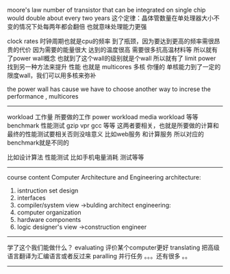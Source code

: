 moore's law
number of transistor that can be integrated on single chip  would double about every two years
这个定律：晶体管数量在单处理器大小不变的情况下处每两年都会翻倍 也就意味处理能力更强

clock rates 时钟周期也就是cpu的频率
到了瓶颈，因为要达到更高的频率需很昂贵的代价 因为需要的能量很大 达到的温度很高 需要很多抗高温材料等
所以就有了power wall概念 也就到了这个wall的级别就是个wall
所以就有了 limit power 找到另一种方法来提升 性能 也就是 multicores 多核 你懂的 单核能力到了一定的限度wall，我们可以用多核来弥补

the power wall has cause we have to choose another way to increse the performance , multicores

----

workload 工作量 所要做的工作 power workload  media workload 等等
benchmark 性能测试 gzip vpr gcc 等等
这两者要相关，也就是所要做的计算和最终的性能测试要相关否则没啥意义
比如web服务 和计算服务 所以对应的benchmark就是不同的

比如设计算法 性能测试
比如手机电量消耗 测试等等

---
course content
Computer Architecture and Engineering
architecture: 
1. isntruction set design
2. interfaces
3. compiler/system view
->bulding architect
engineering:
1. computer organization
2. hardware components
3. logic designer's view
->construction engineer

---
学了这个我们能做什么？
evaluating 评价某个computer更好
translating 把高级语言翻译为汇编语言或者反过来
paralling 并行任务
。。。还有很多 。。

---




